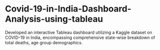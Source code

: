 # Covid-19-in-India-Dashboard-Analysis-using-tableau
Developed an interactive Tableau dashboard utilizing a Kaggle dataset on COVID-19 in India, encompassing comprehensive state-wise breakdown of total deaths, age group demographics.
